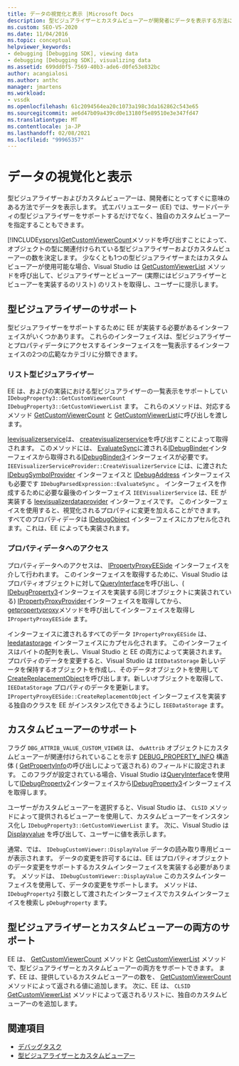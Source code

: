 ```yaml
---
title: データの視覚化と表示 |Microsoft Docs
description: 型ビジュアライザーとカスタムビューアーが開発者にデータを表示する方法について説明します。 式エバリュエーターでは、サードパーティの型ビジュアライザーがサポートされています。
ms.custom: SEO-VS-2020
ms.date: 11/04/2016
ms.topic: conceptual
helpviewer_keywords:
- debugging [Debugging SDK], viewing data
- debugging [Debugging SDK], visualizing data
ms.assetid: 699dd0f5-7569-40b3-ade6-d0fe53e832bc
author: acangialosi
ms.author: anthc
manager: jmartens
ms.workload:
- vssdk
ms.openlocfilehash: 61c2094564ea20c1073a198c3da162862c543e65
ms.sourcegitcommit: ae6d47b09a439cd0e13180f5e89510e3e347fd47
ms.translationtype: MT
ms.contentlocale: ja-JP
ms.lasthandoff: 02/08/2021
ms.locfileid: "99965357"
---
```

# <a name="visualizing-and-viewing-data"></a>データの視覚化と表示
型ビジュアライザーおよびカスタムビューアーは、開発者にとってすぐに意味のある方法でデータを表示します。 式エバリュエーター (EE) では、サードパーティの型ビジュアライザーをサポートするだけでなく、独自のカスタムビューアーを指定することもできます。

 [!INCLUDE[vsprvs](../../code-quality/includes/vsprvs_md.md)][GetCustomViewerCount](../../extensibility/debugger/reference/idebugproperty3-getcustomviewercount.md)メソッドを呼び出すことによって、オブジェクトの型に関連付けられている型ビジュアライザーおよびカスタムビューアーの数を決定します。 少なくとも1つの型ビジュアライザーまたはカスタムビューアーが使用可能な場合、Visual Studio は [GetCustomViewerList](../../extensibility/debugger/reference/idebugproperty3-getcustomviewerlist.md) メソッドを呼び出して、ビジュアライザーとビューアー (実際にはビジュアライザーとビューアーを実装するのリスト) のリストを取得し、ユーザーに提示します。

## <a name="supporting-type-visualizers"></a>型ビジュアライザーのサポート
 型ビジュアライザーをサポートするために EE が実装する必要があるインターフェイスがいくつかあります。 これらのインターフェイスは、型ビジュアライザーとプロパティデータにアクセスするインターフェイスを一覧表示するインターフェイスの2つの広範なカテゴリに分類できます。

### <a name="listing-type-visualizers"></a>リスト型ビジュアライザー
 EE は、およびの実装における型ビジュアライザーの一覧表示をサポートしてい `IDebugProperty3::GetCustomViewerCount` `IDebugProperty3::GetCustomViewerList` ます。 これらのメソッドは、対応するメソッド [GetCustomViewerCount](../../extensibility/debugger/reference/ieevisualizerservice-getcustomviewercount.md) と [GetCustomViewerList](../../extensibility/debugger/reference/ieevisualizerservice-getcustomviewerlist.md)に呼び出しを渡します。

 [Ieevisualizerservice](../../extensibility/debugger/reference/ieevisualizerservice.md)は、 [createvisualizerservice](../../extensibility/debugger/reference/ieevisualizerserviceprovider-createvisualizerservice.md)を呼び出すことによって取得されます。 このメソッドには、 [EvaluateSync](../../extensibility/debugger/reference/idebugparsedexpression-evaluatesync.md)に渡される[IDebugBinder](../../extensibility/debugger/reference/idebugbinder.md)インターフェイスから取得される[IDebugBinder3](../../extensibility/debugger/reference/idebugbinder3.md)インターフェイスが必要です。 `IEEVisualizerServiceProvider::CreateVisualizerService` には、に渡された [IDebugSymbolProvider](../../extensibility/debugger/reference/idebugsymbolprovider.md) インターフェイスと [IDebugAddress](../../extensibility/debugger/reference/idebugaddress.md) インターフェイスも必要です `IDebugParsedExpression::EvaluateSync` 。 インターフェイスを作成するために必要な最後のインターフェイス `IEEVisualizerService` は、EE が実装する [Ieevisualizerdataprovider](../../extensibility/debugger/reference/ieevisualizerdataprovider.md) インターフェイスです。 このインターフェイスを使用すると、視覚化されるプロパティに変更を加えることができます。 すべてのプロパティデータは [IDebugObject](../../extensibility/debugger/reference/idebugobject.md) インターフェイスにカプセル化されます。これは、EE によっても実装されます。

### <a name="accessing-property-data"></a>プロパティデータへのアクセス
 プロパティデータへのアクセスは、 [IPropertyProxyEESide](../../extensibility/debugger/reference/ipropertyproxyeeside.md) インターフェイスを介して行われます。 このインターフェイスを取得するために、Visual Studio はプロパティオブジェクトに対して[QueryInterface](/cpp/atl/queryinterface)を呼び出し、( [IDebugProperty3](../../extensibility/debugger/reference/idebugproperty3.md)インターフェイスを実装する同じオブジェクトに実装されている) [IPropertyProxyProvider](../../extensibility/debugger/reference/ipropertyproxyprovider.md)インターフェイスを取得してから、 [getpropertyproxy](../../extensibility/debugger/reference/ipropertyproxyprovider-getpropertyproxy.md)メソッドを呼び出してインターフェイスを取得し `IPropertyProxyEESide` ます。

 インターフェイスに渡されるすべてのデータ `IPropertyProxyEESide` は、 [Ieedatastorage](../../extensibility/debugger/reference/ieedatastorage.md) インターフェイスにカプセル化されます。 このインターフェイスはバイトの配列を表し、Visual Studio と EE の両方によって実装されます。 プロパティのデータを変更すると、Visual Studio は `IEEDataStorage` 新しいデータを保持するオブジェクトを作成し、そのデータオブジェクトを使用して[CreateReplacementObject](../../extensibility/debugger/reference/ipropertyproxyeeside-createreplacementobject.md)を呼び出します。新しいオブジェクトを取得して、 `IEEDataStorage` プロパティ[](../../extensibility/debugger/reference/ipropertyproxyeeside-inplaceupdateobject.md)のデータを更新します。 `IPropertyProxyEESide::CreateReplacementObject` インターフェイスを実装する独自のクラスを EE がインスタンス化できるようにし `IEEDataStorage` ます。

## <a name="supporting-custom-viewers"></a>カスタムビューアーのサポート
 フラグ `DBG_ATTRIB_VALUE_CUSTOM_VIEWER` は、 `dwAttrib` オブジェクトにカスタムビューアーが関連付けられていることを示す [DEBUG_PROPERTY_INFO](../../extensibility/debugger/reference/debug-property-info.md) 構造体 ( [GetPropertyInfo](../../extensibility/debugger/reference/idebugproperty2-getpropertyinfo.md)の呼び出しによって返される) のフィールドに設定されます。 このフラグが設定されている場合、Visual Studio は[QueryInterface](/cpp/atl/queryinterface)を使用して[IDebugProperty2](../../extensibility/debugger/reference/idebugproperty2.md)インターフェイスから[IDebugProperty3](../../extensibility/debugger/reference/idebugproperty3.md)インターフェイスを取得します。

 ユーザーがカスタムビューアーを選択すると、Visual Studio は、 `CLSID` メソッドによって提供されるビューアーを使用して、カスタムビューアーをインスタンス化し `IDebugProperty3::GetCustomViewerList` ます。 次に、Visual Studio は [Displayvalue](../../extensibility/debugger/reference/idebugcustomviewer-displayvalue.md) を呼び出して、ユーザーに値を表示します。

 通常、では、 `IDebugCustomViewer::DisplayValue` データの読み取り専用ビューが表示されます。 データの変更を許可するには、EE はプロパティオブジェクトのデータ変更をサポートするカスタムインターフェイスを実装する必要があります。 メソッドは、 `IDebugCustomViewer::DisplayValue` このカスタムインターフェイスを使用して、データの変更をサポートします。 メソッドは、 `IDebugProperty2` 引数として渡されたインターフェイスでカスタムインターフェイスを検索し `pDebugProperty` ます。

## <a name="supporting-both-type-visualizers-and-custom-viewers"></a>型ビジュアライザーとカスタムビューアーの両方のサポート
 EE は、 [GetCustomViewerCount](../../extensibility/debugger/reference/idebugproperty3-getcustomviewercount.md) メソッドと [GetCustomViewerList](../../extensibility/debugger/reference/idebugproperty3-getcustomviewerlist.md) メソッドで、型ビジュアライザーとカスタムビューアーの両方をサポートできます。 まず、EE は、提供しているカスタムビューアーの数を、 [GetCustomViewerCount](../../extensibility/debugger/reference/ieevisualizerservice-getcustomviewercount.md) メソッドによって返される値に追加します。 次に、EE は、 `CLSID` [GetCustomViewerList](../../extensibility/debugger/reference/ieevisualizerservice-getcustomviewerlist.md) メソッドによって返されるリストに、独自のカスタムビューアーのを追加します。

## <a name="see-also"></a>関連項目
- [デバッグタスク](../../extensibility/debugger/debugging-tasks.md)
- [型ビジュアライザーとカスタムビューアー](../../extensibility/debugger/type-visualizer-and-custom-viewer.md)

